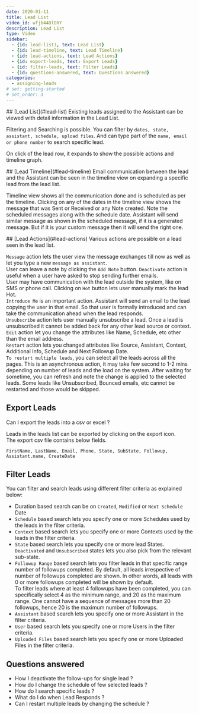 ```yaml
---
date: 2020-01-11
title: Lead List
video_id: wfjb44DlDXY
description: Lead List
type: Video
sidebar:
  - {id: lead-list), text: Lead List}
  - {id: lead-timeline, text: Lead Timeline}
  - {id: lead-actions, text: Lead Actions}
  - {id: export-leads, text: Export Leads}
  - {id: filter-leads, text: Filter Leads}
  - {id: questions-answered, text: Questions answered}
categories:
  - assigning-leads
# set: getting-started
# set_order: 3
---
```


<a name="lead-list"/>
## [Lead List](#lead-list)
Existing leads assigned to the Assistant can be viewed with detail information in the Lead List.  

Filtering and Searching is possible. You can filter by `dates, state, assistant, schedule, upload files`. And can type part of the `name, email or phone number` to search specific lead.

On click of the lead row, it expands to show the possible actions and timeline graph.

<a name="lead-timeline"/>
## [Lead Timeline](#lead-timeline)
Email communication between the lead and the Assistant can be seen in the timeline view on expanding a specific lead from the lead list. 

Timeline view shows all the communication done and is scheduled as per the timeline. Clicking on any of the dates in the timeline view shows the message that was Sent or Received or any Note created. 
Note the scheduled messages along with the schedule date. Assistant will send similar message as shown in the scheduled message, if it is a generated message. But if it is your custom message then it will send the right one. 

<a name="lead-actions"/>
## [Lead Actions](#lead-actions)
Various actions are possible on a lead seen in the lead list. 

`Message` action lets the user view the message exchanges till now as well as let you type a new `message as assistant`.  
User can leave a note by clicking the `Add Note` button.
`Deactivate` action is useful when a user have asked to stop sending further emails.   
User may have communication with the lead outside the system, like on SMS or phone call. Clicking on `Hot` button lets user manually mark the lead Hot.  
`Introduce Me` is an important action. Assistant will send an email to the lead copying the user in that email. So that user is formally introduced and can take the communication ahead when the lead responds.   
`Unsubscribe` action lets user manually unsubscribe a lead. Once a lead is unsubscribed it cannot be added back for any other lead source or context.  
`Edit` action let you change the attributes like Name, Schedule, etc other than the email address.  
`Restart` action lets you changed attributes like Source, Assistant, Context, Additional Info, Schedule and Next Followup Date.  
`To restart multiple leads`, you can select all the leads across all the pages. This is an asynchronous action, it may take few second to 1-2 mins depending on number of leads and the load on the system. After waiting for sometime, you can refresh and note the change is applied to the selected leads. Some leads like Unsubscribed, Bounced emails, etc cannot be restarted and those would be skipped.  

## Export Leads
Can I export the leads into a csv or excel ?   

Leads in the leads list can be exported by clicking on the export icon.  
The export csv file contains below fields.

`FirstName, LastName, Email, Phone, State, SubState, Followup, Assistant.name, CreateDate` 

## Filter Leads
You can filter and search leads using different filter criteria as explained below:  
- Duration based search can be on `Created`, `Modified` or `Next Schedule` Date
- `Schedule` based search lets you specify one or more Schedules used by the leads in the filter criteria.
- `Context` based search lets you specify one or more Contexts used by the leads in the filter criteria.
- `State` based search lets you specify one or more lead States. `Deactivated` and `Unsubscribed` states lets you also pick from the relevant sub-state.
- `Followup Range` based search lets you filter leads in that specific range number of followups completed. By default, all leads irrespective of number of followups completed are shown. In other words, all leads with 0 or more followups completed will be shown by default.   
To filter leads where at least 4 followups have been completed, you can specifically select 4 as the minimum range, and 20 as the maximum range. One cannot have a sequence of messages more than 20 followups, hence 20 is the maximum number of followups.
- `Assistant` based search lets you specify one or more Assistant in the filter criteria.
- `User` based search lets you specify one or more Users in the filter criteria.
- `Uploaded Files` based search lets you specify one or more Uploaded Files in the filter criteria.

## Questions answered
- How I deactivate the follow-ups for single lead ?
- How do I change the schedule of few selected leads ?
- How do I search specific leads ?
- What do I do when Lead Responds ?
- Can I restart multiple leads by changing the schedule ? 